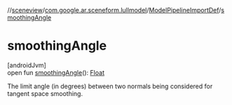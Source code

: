 //[sceneview](../../../index.md)/[com.google.ar.sceneform.lullmodel](../index.md)/[ModelPipelineImportDef](index.md)/[smoothingAngle](smoothing-angle.md)

# smoothingAngle

[androidJvm]\
open fun [smoothingAngle](smoothing-angle.md)(): [Float](https://kotlinlang.org/api/latest/jvm/stdlib/kotlin/-float/index.html)

The limit angle (in degrees) between two normals being considered for tangent space smoothing.
